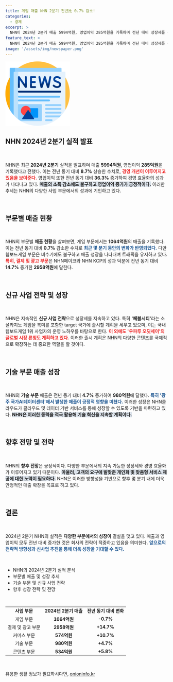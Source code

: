 ```yaml
---
title: 게임 매출 NHN 2분기 전년比 0.7% 감소!
categories:
  - 경제
excerpt: >
  NHN이 2024년 2분기 매출 5994억원, 영업이익 285억원을 기록하며 전년 대비 성장세를 유지했다. 게임과 커머스 부문은 성과를 내고, 특히 소셜카지노 게임 ‘페블시티’의 북미 출시가 기대된다!
feature_text: >
  NHN이 2024년 2분기 매출 5994억원, 영업이익 285억원을 기록하며 전년 대비 성장세를 유지했다. 게임과 커머스 부문은 성과를 내고, 특히 소셜카지노 게임 ‘페블시티’의 북미 출시가 기대된다!
image: '/assets/img/newspaper.png'
---
```


<p><img src="/assets/img/newspaper.png" alt="kimp 속보" /></p>

<h2 data-ke-size="size26">NHN 2024년 2분기 실적 발표</h2>

<p data-ke-size="size16">&nbsp;</p>

<p>NHN은 최근 <strong>2024년 2분기</strong> 실적을 발표하며 매출 <strong>5994억원</strong>, 영업이익 <strong>285억원</strong>을 기록했다고 전했다. 이는 전년 동기 대비 <strong>8.7%</strong> 상승한 수치로, <b><span style="color: #ee2323;">경영 개선이 이루어지고 있음을 보여준다.</span></b> 영업이익 또한 전년 동기 대비 <strong>36.3%</strong> 증가하여 경영 효율화의 성과가 나타나고 있다. <b><span style="background-color: #21538527;">매출의 소폭 감소에도 불구하고 영업이익 증가가 긍정적이다.</span></b> 이러한 추세는 NHN의 다양한 사업 부문에서의 성과에 기인하고 있다.</p>

<p data-ke-size="size16">&nbsp;</p>

<h2 data-ke-size="size26">부문별 매출 현황</h2>

<p data-ke-size="size16">&nbsp;</p>

<p>NHN의 부문별 <strong>매출 현황</strong>을 살펴보면, 게임 부문에서는 <strong>1064억원</strong>의 매출을 기록했다. 이는 전년 동기 대비 <strong>0.7%</strong> 감소한 수치로 <b><span style="color: #1a5490;">최근 몇 분기 동안의 변화가 반영되었다.</span></b> 다만 웹보드게임 부문은 비수기에도 불구하고 매출 성장을 나타내며 트래픽을 유지하고 있다. <b><span style="color: #ee2323;">특히, 결제 및 광고 부문</span></b>은 NHN페이코와 NHN KCP의 성과 덕분에 전년 동기 대비 <strong>14.7%</strong> 증가한 <strong>2958억원</strong>에 달한다.</p>

<p data-ke-size="size16">&nbsp;</p>

<h2 data-ke-size="size26">신규 사업 전략 및 성장</h2>

<p data-ke-size="size16">&nbsp;</p>

<p>NHN은 지속적인 <strong>신규 사업 전략</strong>으로 성장세를 지속하고 있다. 특히 <strong>'페블시티'</strong>라는 소셜카지노 게임을 북미를 포함한 target 국가에 출시할 계획을 세우고 있으며, 이는 국내 웹보드게임 1위 사업자의 운영 노하우를 바탕으로 한다. <b><span style="color: #ee2323;">이 외에도 '우파루 오딧세이'의 글로벌 시장 론칭도 계획하고 있다.</span></b> 이러한 출시 계획은 NHN의 다양한 콘텐츠를 국제적으로 확장하는 데 중요한 역할을 할 것이다. </p>

<p data-ke-size="size16">&nbsp;</p>

<h2 data-ke-size="size26">기술 부문 매출 성장</h2>

<p data-ke-size="size16">&nbsp;</p>

<p>NHN의 <strong>기술 부문</strong> 매출은 전년 동기 대비 <strong>4.7%</strong> 증가하여 <strong>980억원</strong>에 달했다. <b><span style="color: #1a5490;">특히 '광주 국가AI데이터센터'에서 발생한 매출이 긍정적 영향을 미쳤다.</span></b> 이러한 성장은 NHN클라우드가 클라우드 및 데이터 기반 서비스를 통해 성장할 수 있도록 기반을 마련하고 있다. <b><span style="background-color: #21538527;">NHN은 이러한 동력을 적극 활용해 기술 혁신을 지속할 계획이다.</span></b></p>

<p data-ke-size="size16">&nbsp;</p>

<h2 data-ke-size="size26">향후 전망 및 전략</h2>

<p data-ke-size="size16">&nbsp;</p>

<p>NHN의 <strong>향후 전망</strong>은 긍정적이다. 다양한 부문에서의 지속 가능한 성장세와 경영 효율화가 이루어지고 있기 때문이다. <b><span style="background-color: #21538527;">아울러, 고객의 요구에 발맞춘 개인화 및 맞춤형 서비스 제공에 대한 노력이 필요하다.</span></b> NHN은 이러한 방향성을 기반으로 향후 몇 분기 내에 더욱 안정적인 매출 확장을 목표로 하고 있다.</p>

<p data-ke-size="size16">&nbsp;</p>

<h2 data-ke-size="size26">결론</h2>

<p data-ke-size="size16">&nbsp;</p>

<p>2024년 2분기 NHN의 실적은 <strong>다양한 부문에서의 성장이</strong> 결실을 맺고 있다. 매출과 영업이익 모두 전년 대비 증가한 것은 회사의 전략이 적중하고 있음을 의미한다. <b><span style="color: #1a5490;">앞으로의 전략적 방향성과 신사업 추진을 통해 더욱 성장을 기대할 수 있다.</span></b></p>

<p data-ke-size="size16">&nbsp;</p>

<ul>
  <li>NHN의 2024년 2분기 실적 분석</li>
  <li>부문별 매출 및 성장 추세</li>
  <li>기술 부문 및 신규 사업 전략</li>
  <li>향후 성장 전략 및 전망</li>
</ul>

<p data-ke-size="size16">&nbsp;</p>

<table style="border-collapse: collapse; width: 100%;">
  <tr>
    <td style="text-align: center; height: 17px;"><b>사업 부문</b></td>
    <td style="text-align: center; height: 17px;"><b>2024년 2분기 매출</b></td>
    <td style="text-align: center; height: 17px;"><b>전년 동기 대비 변화</b></td>
  </tr>
  <tr>
    <td style="text-align: center; height: 17px;">게임 부문</td>
    <td style="text-align: center; height: 17px;"><b>1064억원</b></td>
    <td style="text-align: center; height: 17px;"><b>-0.7%</b></td>
  </tr>
  <tr>
    <td style="text-align: center; height: 17px;">결제 및 광고 부문</td>
    <td style="text-align: center; height: 17px;"><b>2958억원</b></td>
    <td style="text-align: center; height: 17px;"><b>+14.7%</b></td>
  </tr>
  <tr>
    <td style="text-align: center; height: 17px;">커머스 부문</td>
    <td style="text-align: center; height: 17px;"><b>574억원</b></td>
    <td style="text-align: center; height: 17px;"><b>+10.7%</b></td>
  </tr>
  <tr>
    <td style="text-align: center; height: 17px;">기술 부문</td>
    <td style="text-align: center; height: 17px;"><b>980억원</b></td>
    <td style="text-align: center; height: 17px;"><b>+4.7%</b></td>
  </tr>
  <tr>
    <td style="text-align: center; height: 17px;">콘텐츠 부문</td>
    <td style="text-align: center; height: 17px;"><b>534억원</b></td>
    <td style="text-align: center; height: 17px;"><b>+5.8%</b></td>
  </tr>
</table>

<p data-ke-size="size16">&nbsp;</p>
유용한 생활 정보가 필요하시다면, <a href="https://onioninfo.kr" rel="dofollow">onioninfo.kr</a>


